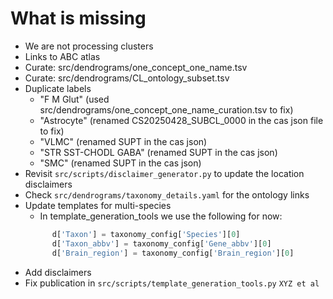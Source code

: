 # What is missing

- We are not processing clusters
- Links to ABC atlas
- Curate: src/dendrograms/one_concept_one_name.tsv
- Curate: src/dendrograms/CL_ontology_subset.tsv
- Duplicate labels 
  - "F M Glut" (used src/dendrograms/one_concept_one_name_curation.tsv to fix)
  - "Astrocyte" (renamed CS20250428_SUBCL_0000 in the cas json file to fix)
  - "VLMC" (renamed SUPT in the cas json)
  - "STR SST-CHODL GABA" (renamed SUPT in the cas json)
  - "SMC" (renamed SUPT in the cas json)
- Revisit `src/scripts/disclaimer_generator.py` to update the location disclaimers
- Check `src/dendrograms/taxonomy_details.yaml` for the ontology links
- Update templates for multi-species
  - In template_generation_tools we use the following for now:
  ```python
        d['Taxon'] = taxonomy_config['Species'][0]
        d['Taxon_abbv'] = taxonomy_config['Gene_abbv'][0]
        d['Brain_region'] = taxonomy_config['Brain_region'][0]
  ```
- Add disclaimers
- Fix publication in `src/scripts/template_generation_tools.py` `XYZ et al`
